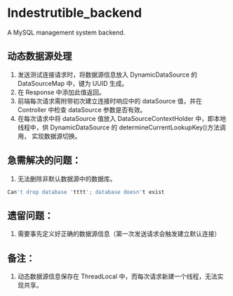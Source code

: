 # Indestrutible_backend
A MySQL management system backend.

## 动态数据源处理
1. 发送测试连接请求时，将数据源信息放入  DynamicDataSource 的 DataSourceMap 中，键为 UUID 生成。
2. 在 Response 中添加此值返回。
3. 前端每次请求需附带初次建立连接时响应中的 dataSource 值，并在 Controller 中检查 dataSource 参数是否有效。
4. 在每次请求中将 dataSource 值放入 DataSourceContextHolder 中，即本地线程中，供 DynamicDataSource 的 determineCurrentLookupKey()方法调用，
实现数据源切换。

## 急需解决的问题：
1. 无法删除非默认数据源中的数据库。
```sql
Can't drop database 'tttt'; database doesn't exist
```


## 遗留问题：
1. 需要事先定义好正确的数据源信息（第一次发送请求会触发建立默认连接）

## 备注：
1. 动态数据源信息保存在 ThreadLocal 中，而每次请求新建一个线程，无法实现共享。
